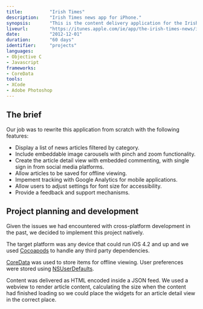 ```yaml
---
title: 			"Irish Times"
description:	"Irish Times news app for iPhone."
synopsis:		"This is the content delivery application for the Irish Times, the paper of record in Ireland."
liveurl:		"https://itunes.apple.com/ie/app/the-irish-times-news/id365544593?mt=8"
date:			"2012-12-01"
duration:		"60 days"
identifier:		"projects"
languages: 		
- Objective C
- Javascript
frameworks:
- CoreData
tools:
- XCode
- Adobe Photoshop
---
```


## The brief
Our job was to rewrite this application from scratch with the following features:

- Display a list of news articles filtered by category.
- Include embeddable image carousels with pinch and zoom functionality.
- Create the article detail view with embedded commenting, with single sign in from social media platforms.
- Allow articles to be saved for offline viewing.
- Impement tracking with Google Analytics for mobile applications.
- Allow users to adjust settings for font size for accessibility.
- Provide a feedback and support mechanisms.

## Project planning and development
Given the issues we had encountered with cross-platform development in the past, we decided to implement this project natively. 

The target platform was any device that could run iOS 4.2 and up and we used [Cocoapods](https://cocoapods.org/) to handle any third party dependencies.

[CoreData](https://developer.apple.com/reference/coredata) was used to store items for offline viewing. User preferences were stored using [NSUserDefaults](https://developer.apple.com/reference/foundation/userdefaults).

Content was delivered as HTML encoded inside a JSON feed. We used a webview to render article content, calculating the size when the content had finished loading so we could place the widgets for an article detail view in the correct place.
